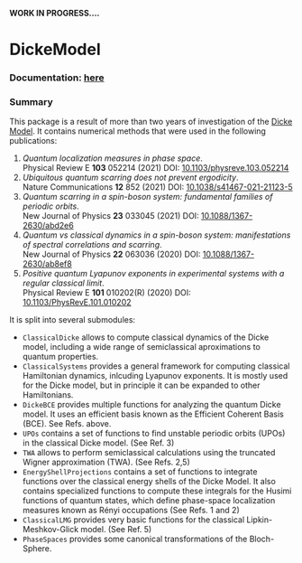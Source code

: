 **WORK IN PROGRESS....**
# DickeModel

### Documentation: [here](https://saulpila.github.io/DickeModel.jl/dev/)

### Summary
This package is a result of more than two years of investigation of the [Dicke Model](https://en.wikipedia.org/wiki/Dicke_model). It contains numerical methods that were used in the following publications: 

1. *Quantum localization measures in phase space*.  
Physical Review E **103** 052214 (2021) DOI: [10.1103/physreve.103.052214](https://doi.org/10.1103/physreve.103.052214)
2. *Ubiquitous quantum scarring does not prevent ergodicity*.  
Nature Communications **12** 852 (2021) DOI: [10.1038/s41467-021-21123-5](https://doi.org/10.1038/s41467-021-21123-5)
3. *Quantum scarring in a spin-boson system: fundamental families of periodic orbits*.  
New Journal of Physics **23** 033045 (2021) DOI: [10.1088/1367-2630/abd2e6](https://doi.org/10.1088/1367-2630/abd2e6)
4. *Quantum vs classical dynamics in a spin-boson system: manifestations of spectral correlations and scarring*.  
New Journal of Physics **22** 063036 (2020) DOI: [10.1088/1367-2630/ab8ef8](https://doi.org/10.1088/1367-2630/ab8ef8)
5. *Positive quantum Lyapunov exponents in experimental systems with a regular classical limit*.  
Physical Review E **101** 010202(R) (2020) DOI: [10.1103/PhysRevE.101.010202](https://doi.org/10.1103/PhysRevE.101.010202)

It is split into several submodules:
* `ClassicalDicke` allows to compute classical dynamics of the Dicke model, including a wide range of semiclassical aproximations to quantum properties.
* `ClassicalSystems` provides a general framework for computing classical Hamiltonian dynamics, inlcuding Lyapunov exponents. It is mostly used for the Dicke model, but in principle it can be expanded to other Hamiltonians. 
* `DickeBCE` provides multiple functions for analyzing the quantum Dicke model. It uses an efficient basis known as the Efficient Coherent Basis (BCE). See Refs. above.
*  `UPOs` contains a set of functions to find unstable periodic orbits (UPOs) in the classical Dicke model. (See Ref. 3)
*  `TWA` allows to perform semiclassical calculations using the truncated Wigner approximation (TWA). (See Refs. 2,5)
* `EnergyShellProjections` contains a set of functions to integrate functions over the classical energy shells of the Dicke Model. It also contains specialized functions to compute these integrals for the Husimi functions of quantum states, which define phase-space localization measures known as Rényi occupations (See Refs. 1 and 2)
* `ClassicalLMG` provides very basic functions for the classical Lipkin-Meshkov-Glick model. (See Ref. 5)
* `PhaseSpaces` provides some canonical transformations of the Bloch-Sphere.

